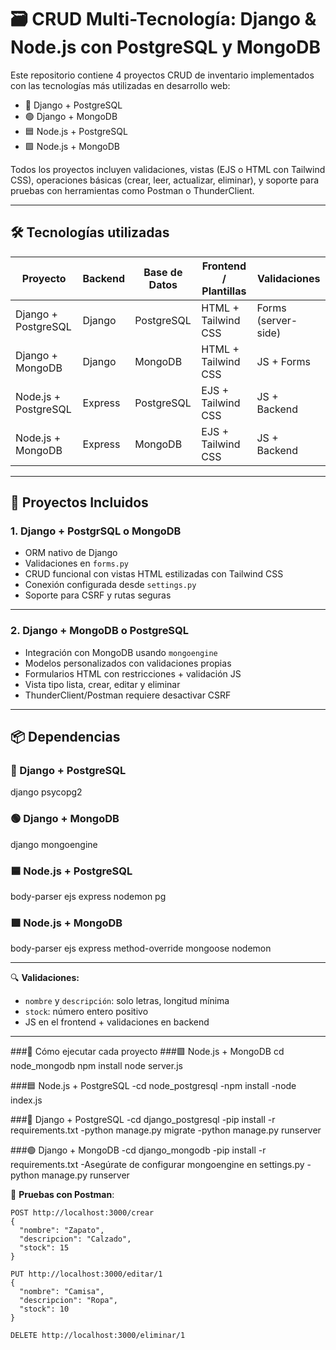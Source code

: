 # 🗃️ CRUD Multi-Tecnología: Django & Node.js con PostgreSQL y MongoDB

Este repositorio contiene 4 proyectos CRUD de inventario implementados con las tecnologías más utilizadas en desarrollo web:

- 🔵 Django + PostgreSQL  
- 🟢 Django + MongoDB  
- 🟦 Node.js + PostgreSQL  
- 🟩 Node.js + MongoDB  

Todos los proyectos incluyen validaciones, vistas (EJS o HTML con Tailwind CSS), operaciones básicas (crear, leer, actualizar, eliminar), y soporte para pruebas con herramientas como Postman o ThunderClient.

---

## 🛠️ Tecnologías utilizadas

| Proyecto                  | Backend  | Base de Datos | Frontend / Plantillas | Validaciones         |
|---------------------------|----------|----------------|------------------------|----------------------|
| Django + PostgreSQL       | Django   | PostgreSQL     | HTML + Tailwind CSS    | Forms (server-side)  |
| Django + MongoDB          | Django   | MongoDB        | HTML + Tailwind CSS    | JS + Forms           |
| Node.js + PostgreSQL      | Express  | PostgreSQL     | EJS + Tailwind CSS     | JS + Backend         |
| Node.js + MongoDB         | Express  | MongoDB        | EJS + Tailwind CSS     | JS + Backend         |

---

## 🧩 Proyectos Incluidos

### 1. Django + PostgrSQL o MongoDB

- ORM nativo de Django
- Validaciones en `forms.py`
- CRUD funcional con vistas HTML estilizadas con Tailwind CSS
- Conexión configurada desde `settings.py`
- Soporte para CSRF y rutas seguras

---

### 2. Django + MongoDB o PostgreSQL

- Integración con MongoDB usando `mongoengine`
- Modelos personalizados con validaciones propias
- Formularios HTML con restricciones + validación JS
- Vista tipo lista, crear, editar y eliminar
- ThunderClient/Postman requiere desactivar CSRF

---

## 📦 Dependencias

### 🔵 Django + PostgreSQL 
django psycopg2 

### 🟢 Django + MongoDB  
django mongoengine

### 🟦 Node.js + PostgreSQL  
body-parser ejs express nodemon pg

### 🟩 Node.js + MongoDB 
body-parser ejs express method-override mongoose nodemon

--- 

🔍 **Validaciones:**
- `nombre` y `descripción`: solo letras, longitud mínima
- `stock`: número entero positivo
- JS en el frontend + validaciones en backend

--- 
###🚀 Cómo ejecutar cada proyecto
###🟩 Node.js + MongoDB
cd node_mongodb
npm install
node server.js

###🟦 Node.js + PostgreSQL
-cd node_postgresql
-npm install
-node index.js

###🔵 Django + PostgreSQL
-cd django_postgresql
-pip install -r requirements.txt
-python manage.py migrate
-python manage.py runserver

###🟢 Django + MongoDB
-cd django_mongodb
-pip install -r requirements.txt
-Asegúrate de configurar mongoengine en settings.py
-python manage.py runserver

🧪 **Pruebas con Postman**:

```http
POST http://localhost:3000/crear
{
  "nombre": "Zapato",
  "descripcion": "Calzado",
  "stock": 15
}

PUT http://localhost:3000/editar/1
{
  "nombre": "Camisa",
  "descripcion": "Ropa",
  "stock": 10
}

DELETE http://localhost:3000/eliminar/1
```

